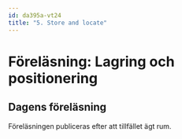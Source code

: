 ```yaml
---
id: da395a-vt24
title: "5. Store and locate"
---
```


# Föreläsning: Lagring och positionering

## Dagens föreläsning

Föreläsningen publiceras efter att tillfället ägt rum.

<!--

<div class="frame">
    <div style="left: 0; width: 100%; height: 0; position: relative; padding-bottom: 56.2696%; padding-top: 58px;"><iframe src="https://www.slideshare.net/slideshow/embed_code/key/4pgspJPvFWlMm5" style="top: 0; left: 0; width: 100%; height: 100%; position: absolute; border: 0;" allowfullscreen scrolling="no"></iframe></div>
</div>

[Ni kan ladda ner föreläsningen i PDF här](../../assets/pdf/2023-Store-Locate-Meda.pdf)

---

## Dagens exempel

[Ni kan ladda ner alla dagens exempel i en ZIP-fil här](../../assets/kod/LocalStorage.zip)

-->